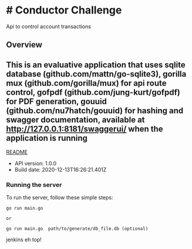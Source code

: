 # # Conductor Challenge

Api to control account transactions

## Overview
This is an evaluative application that uses sqlite database (github.com/mattn/go-sqlite3), gorilla mux (github.com/gorilla/mux) for api route control, gofpdf (github.com/jung-kurt/gofpdf) for PDF generation, gouuid (github.com/nu7hatch/gouuid) for hashing and swagger documentation, available at http://127.0.0.1:8181/swaggerui/ when the application is running
-

[README](https://github.com/swagger-api/swagger-codegen/blob/master/README.md)

- API version: 1.0.0
- Build date: 2020-12-13T16:26:21.401Z


### Running the server
To run the server, follow these simple steps:

```
go run main.go

or

go run main.go  path/to/generate/db_file.db (optional)

```

jenkins eh top!
